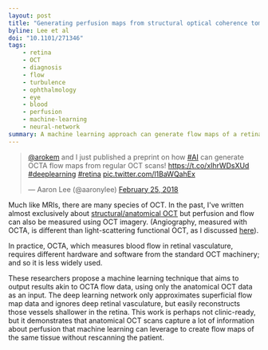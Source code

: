 ```yaml
---
layout: post
title: "Generating perfusion maps from structural optical coherence tomography with artificial intelligence"
byline: Lee et al
doi: "10.1101/271346"
tags:
    - retina
    - OCT
    - diagnosis
    - flow
    - turbulence
    - ophthalmology
    - eye
    - blood
    - perfusion
    - machine-learning
    - neural-network
summary: A machine learning approach can generate flow maps of a retina from anatomical OCT imagery.
---
```


<blockquote class="twitter-tweet" data-lang="en"><p lang="en" dir="ltr"><a href="https://twitter.com/arokem?ref_src=twsrc%5Etfw">@arokem</a> and I just published a preprint on how <a href="https://twitter.com/hashtag/AI?src=hash&amp;ref_src=twsrc%5Etfw">#AI</a> can generate OCTA flow maps from regular OCT scans! <a href="https://t.co/xIhrWDsXUd">https://t.co/xIhrWDsXUd</a> <a href="https://twitter.com/hashtag/deeplearning?src=hash&amp;ref_src=twsrc%5Etfw">#deeplearning</a> <a href="https://twitter.com/hashtag/retina?src=hash&amp;ref_src=twsrc%5Etfw">#retina</a> <a href="https://t.co/l1BaWQahEx">pic.twitter.com/l1BaWQahEx</a></p>&mdash; Aaron Lee (@aaronylee) <a href="https://twitter.com/aaronylee/status/967829424312795136?ref_src=twsrc%5Etfw">February 25, 2018</a></blockquote>
<script async src="https://platform.twitter.com/widgets.js" charset="utf-8"></script>

Much like MRIs, there are many species of OCT. In the past, I've written almost exclusively about [structural/anatomical OCT](http://blog.jordan.matelsky.com/365papers/tag/#OCT) but perfusion and flow can also be measured using OCT imagery. (Angiography, measured with OCTA, is different than light-scattering functional OCT, as I discussed [here](http://blog.jordan.matelsky.com/365papers/94/)).

In practice, OCTA, which measures blood flow in retinal vasculature, requires different hardware and software from the standard OCT machinery; and so it is less widely used.

These researchers propose a machine learning technique that aims to output results akin to OCTA flow data, using only the anatomical OCT data as an input. The deep learning network only approximates superficial flow map data and ignores deep retinal vasculature, but easily reconstructs those vessels shallower in the retina. This work is perhaps not clinic-ready, but it demonstrates that anatomical OCT scans capture a lot of information about perfusion that machine learning can leverage to create flow maps of the same tissue without rescanning the patient.

